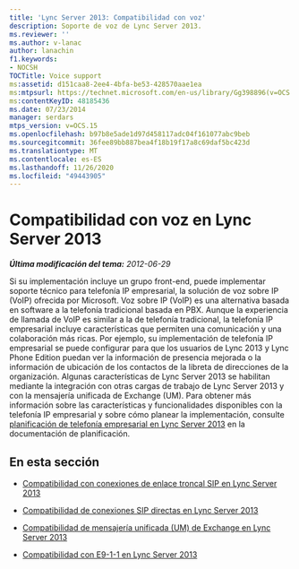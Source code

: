 ```yaml
---
title: 'Lync Server 2013: Compatibilidad con voz'
description: Soporte de voz de Lync Server 2013.
ms.reviewer: ''
ms.author: v-lanac
author: lanachin
f1.keywords:
- NOCSH
TOCTitle: Voice support
ms:assetid: d151caa8-2ee4-4bfa-be53-428570aae1ea
ms:mtpsurl: https://technet.microsoft.com/en-us/library/Gg398896(v=OCS.15)
ms:contentKeyID: 48185436
ms.date: 07/23/2014
manager: serdars
mtps_version: v=OCS.15
ms.openlocfilehash: b97b8e5ade1d97d458117adc04f161077abc9beb
ms.sourcegitcommit: 36fee89bb887bea4f18b19f17a8c69daf5bc423d
ms.translationtype: MT
ms.contentlocale: es-ES
ms.lasthandoff: 11/26/2020
ms.locfileid: "49443905"
---
```

# <a name="voice-support-in-lync-server-2013"></a>Compatibilidad con voz en Lync Server 2013

<div data-xmlns="http://www.w3.org/1999/xhtml">

<div class="topic" data-xmlns="http://www.w3.org/1999/xhtml" data-msxsl="urn:schemas-microsoft-com:xslt" data-cs="https://msdn.microsoft.com/">

<div data-asp="https://msdn2.microsoft.com/asp">



</div>

<div id="mainSection">

<div id="mainBody">

<span> </span>

_**Última modificación del tema:** 2012-06-29_

Si su implementación incluye un grupo front-end, puede implementar soporte técnico para telefonía IP empresarial, la solución de voz sobre IP (VoIP) ofrecida por Microsoft. Voz sobre IP (VoIP) es una alternativa basada en software a la telefonía tradicional basada en PBX. Aunque la experiencia de llamada de VoIP es similar a la de telefonía tradicional, la telefonía IP empresarial incluye características que permiten una comunicación y una colaboración más ricas. Por ejemplo, su implementación de telefonía IP empresarial se puede configurar para que los usuarios de Lync 2013 y Lync Phone Edition puedan ver la información de presencia mejorada o la información de ubicación de los contactos de la libreta de direcciones de la organización. Algunas características de Lync Server 2013 se habilitan mediante la integración con otras cargas de trabajo de Lync Server 2013 y con la mensajería unificada de Exchange (UM). Para obtener más información sobre las características y funcionalidades disponibles con la telefonía IP empresarial y sobre cómo planear la implementación, consulte [planificación de telefonía empresarial en Lync Server 2013](lync-server-2013-planning-for-enterprise-voice.md) en la documentación de planificación.

<div>

## <a name="in-this-section"></a>En esta sección

  - [Compatibilidad con conexiones de enlace troncal SIP en Lync Server 2013](lync-server-2013-sip-trunking-support.md)

  - [Compatibilidad de conexiones SIP directas en Lync Server 2013](lync-server-2013-direct-sip-connections-support.md)

  - [Compatibilidad de mensajería unificada (UM) de Exchange en Lync Server 2013](lync-server-2013-exchange-unified-messaging-um-support.md)

  - [Compatibilidad con E9-1-1 en Lync Server 2013](lync-server-2013-e9-1-1-support.md)

</div>

</div>

<span> </span>

</div>

</div>

</div>

